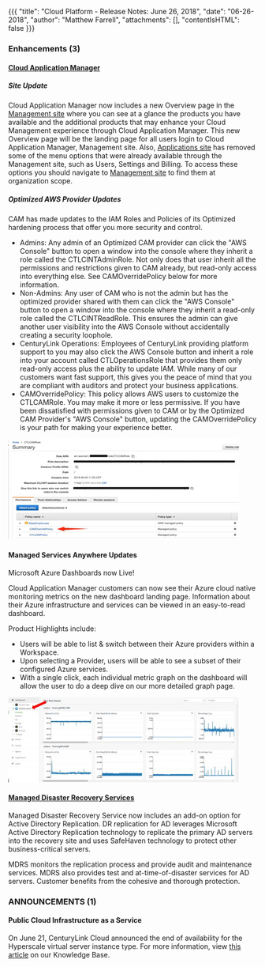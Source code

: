 {{{
"title": "Cloud Platform - Release Notes: June 26, 2018",
"date": "06-26-2018",
"author": "Matthew Farrell",
"attachments": [],
"contentIsHTML": false
}}}

### Enhancements (3)

#### [Cloud Application Manager](//www.ctl.io/cloud-application-manager/)

##### Site Update

Cloud Application Manager now includes a new Overview page in the [Management site](https://account.cam.ctl.io/#/overview) where you can see at a glance the products you have available and the additional products that may enhance your Cloud Management experience through Cloud Application Manager. This new Overview page will be the landing page for all users login to Cloud Application Manager, Management site. Also, [Applications site](https://cam.ctl.io/#/dashboard) has removed some of the menu options that were already available through the Management site, such as Users, Settings and Billing. To access these options you should navigate to [Management site](https://account.cam.ctl.io/#/overview) to find them at organization scope.

##### Optimized AWS Provider Updates

CAM has made updates to the IAM Roles and Policies of its Optimized hardening process that offer you more security and control.

* Admins: Any admin of an Optimized CAM provider can click the "AWS Console" button to open a window into the console where they inherit a role called the CTLCINTAdminRole. Not only does that user inherit all the permissions and restrictions given to CAM already, but read-only access into everything else. See CAMOverridePolicy below for more information.
* Non-Admins: Any user of CAM who is not the admin but has the optimized provider shared with them can click the "AWS Console" button to open a window into the console where they inherit a read-only role called the CTLCINTReadRole. This ensures the admin can give another user visibility into the AWS Console without accidentally creating a security loophole.
* CenturyLink Operations: Employees of CenturyLink providing platform support to you may also click the AWS Console button and inherit a role into your account called CTLOperationsRole that provides them only read-only access plus the ability to update IAM. While many of our customers want fast support, this gives you the peace of mind that you are compliant with auditors and protect your business applications.
* CAMOverridePolicy: This policy allows AWS users to customize the CTLCAMRole. You may make it more or less permissive. If you have been dissatisfied with permissions given to CAM or by the Optimized CAM Provider's "AWS Console" button, updating the CAMOverridePolicy is your path for making your experience better.

![AWS Provider](../../images/AWS-Provider.jpg)

#### Managed Services Anywhere Updates

Microsoft Azure Dashboards now Live!

Cloud Application Manager customers can now see their Azure cloud native monitoring metrics on the new dashboard landing page. Information about their Azure infrastructure and services can be viewed in an easy-to-read dashboard.

Product Highlights include:

* Users will be able to list & switch between their Azure providers within a Workspace.
* Upon selecting a Provider, users will be able to see a subset of their configured Azure services.
* With a single click, each individual metric graph on the dashboard will allow the user to do a deep dive on our more detailed graph page.

![Microsoft Azure](../../images/Microsoft-Azure.jpg)

#### [Managed Disaster Recovery Services](//www.ctl.io/managed-services/disaster-recovery/)

Managed Disaster Recovery Service now includes an add-on option for Active Directory Replication. DR replication for AD leverages Microsoft Active Directory Replication technology to replicate the primary AD servers into the recovery site and uses SafeHaven technology to protect other business-critical servers.

MDRS monitors the replication process and provide audit and maintenance services. MDRS also provides test and at-time-of-disaster services for AD servers. Customer benefits from the cohesive and thorough protection.

### ANNOUNCEMENTS (1)

#### Public Cloud Infrastructure as a Service

On June 21, CenturyLink Cloud announced the end of availability for the Hyperscale virtual server instance type. For more information, view [this article](//www.ctl.io/knowledge-base/servers/hyperscale-eol-faqs/) on our Knowledge Base.
